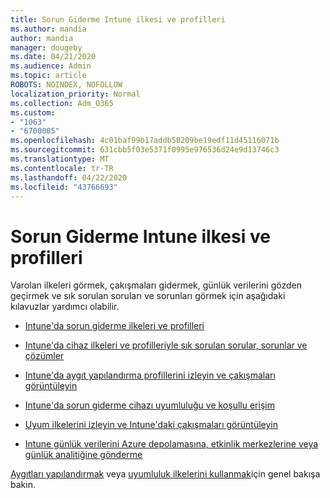 ```yaml
---
title: Sorun Giderme Intune ilkesi ve profilleri
ms.author: mandia
author: mandia
manager: dougeby
ms.date: 04/21/2020
ms.audience: Admin
ms.topic: article
ROBOTS: NOINDEX, NOFOLLOW
localization_priority: Normal
ms.collection: Adm_O365
ms.custom:
- "1063"
- "6700005"
ms.openlocfilehash: 4c01baf99b17addb50209be19edf11d45116071b
ms.sourcegitcommit: 631cbb5f03e5371f0995e976536d24e9d13746c3
ms.translationtype: MT
ms.contentlocale: tr-TR
ms.lasthandoff: 04/22/2020
ms.locfileid: "43766693"
---
```

# <a name="troubleshooting-intune-policy-and-profiles"></a>Sorun Giderme Intune ilkesi ve profilleri

Varolan ilkeleri görmek, çakışmaları gidermek, günlük verilerini gözden geçirmek ve sık sorulan soruları ve sorunları görmek için aşağıdaki kılavuzlar yardımcı olabilir.

- [Intune'da sorun giderme ilkeleri ve profilleri](https://docs.microsoft.com/intune/troubleshoot-policies-in-microsoft-intune)

- [Intune'da cihaz ilkeleri ve profilleriyle sık sorulan sorular, sorunlar ve çözümler](https://docs.microsoft.com/intune/device-profile-troubleshoot)

- [Intune'da aygıt yapılandırma profillerini izleyin ve çakışmaları görüntüleyin](https://docs.microsoft.com/intune/device-profile-monitor)

- [Intune'da sorun giderme cihazı uyumluluğu ve koşullu erişim](https://docs.microsoft.com/intune/troubleshoot-conditional-access)

- [Uyum ilkelerini izleyin ve Intune'daki çakışmaları görüntüleyin](https://docs.microsoft.com/intune/compliance-policy-monitor)

- [Intune günlük verilerini Azure depolamasına, etkinlik merkezlerine veya günlük analitiğine gönderme](https://docs.microsoft.com/intune/review-logs-using-azure-monitor)

[Aygıtları yapılandırmak](https://docs.microsoft.com/intune/device-profiles) veya [uyumluluk ilkelerini kullanmak](https://docs.microsoft.com/intune/device-compliance-get-started)için genel bakışa bakın.